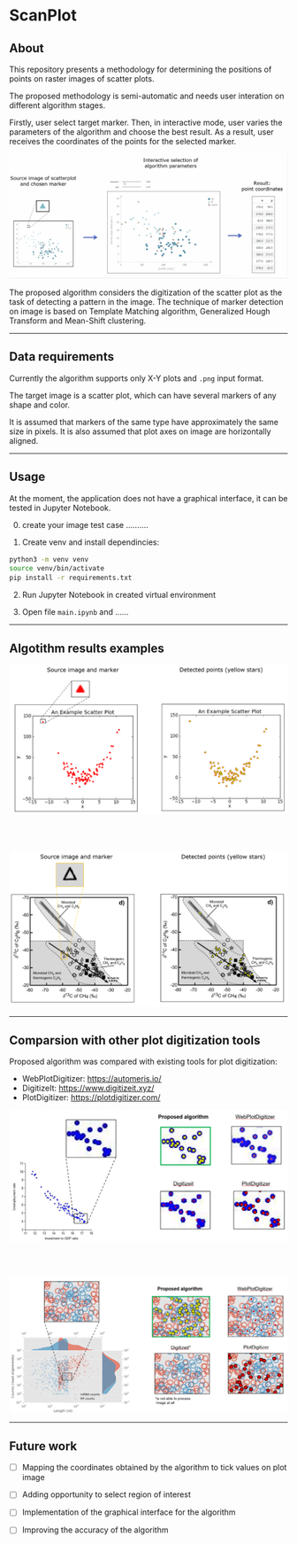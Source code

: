# ScanPlot

## About

This repository presents a methodology for determining the positions of points on raster images of scatter plots.


The proposed methodology is semi-automatic and needs user interation on different algorithm stages.


Firstly, user select target marker. Then, in interactive mode, user varies the parameters of the algorithm and choose the best result.
As a result, user receives the coordinates of the points for the selected marker.


![](./readme_images/about.gif)



The proposed algorithm considers the digitization of the scatter plot as the task of detecting a pattern in the image.
The technique of marker detection on image is based on Template Matching algorithm, Generalized Hough Transform and Mean-Shift clustering.




---

## Data requirements



Currently the algorithm supports only X-Y plots and `.png` input format.

The target image is a scatter plot, which can have several markers of any shape and color.

It is assumed that markers of the same type have approximately the same size in pixels. It is also assumed that plot axes on image are horizontally aligned.


---

## Usage

At the moment, the application does not have a graphical interface, it can be tested in Jupyter Notebook.

0) create your image test case ..........

1) Create venv and install dependincies:
```sh
python3 -m venv venv
source venv/bin/activate
pip install -r requirements.txt
```

2) Run Jupyter Notebook in created virtual environment

3) Open file `main.ipynb` and ......



---

## Algotithm results examples


![](./readme_images/algorithm_results_examples_1.png)

<br/><br/>

![](./readme_images/algorithm_results_examples_2.png)



---

## Comparsion with other plot digitization tools

 

Proposed algorithm was compared with existing tools for plot digitization:
- WebPlotDigitizer: https://automeris.io/
- DigitizeIt: https://www.digitizeit.xyz/
- PlotDigitizer: https://plotdigitizer.com/


![](./readme_images/comparsion_1.png)

<br/><br/>

![](./readme_images/comparsion_2.png)



---


## Future work


- [ ] Mapping the coordinates obtained by the algorithm to tick values on plot image
- [ ] Adding opportunity to select region of interest
- [ ] Implementation of the graphical interface for the algorithm
- [ ] Improving the accuracy of the algorithm


